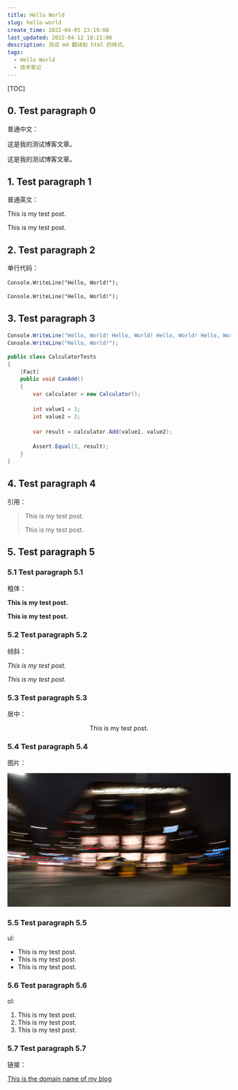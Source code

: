 ```yaml
---
title: Hello World
slug: hello-world
create_time: 2022-04-05 23:19:00
last_updated: 2022-04-12 18:21:00
description: 测试 md 翻译到 html 的样式。
tags:
  - Hello World
  - 技术笔记
---
```


[TOC]

## 0. Test paragraph 0

普通中文：

这是我的测试博客文章。

这是我的测试博客文章。

## 1. Test paragraph 1

普通英文：

This is my test post.

This is my test post.

## 2. Test paragraph 2

单行代码：

`Console.WriteLine("Hello, World!");`

`Console.WriteLine("Hello, World!");`

## 3. Test paragraph 3

```c#
Console.WriteLine("Hello, World! Hello, World! Hello, World! Hello, World! Hello, World! Hello, World! Hello, World! Hello, World! Hello, World! Hello, World! Hello, World! Hello, World!");
Console.WriteLine("Hello, World!");
```

```c#
public class CalculatorTests
{
    [Fact]
    public void CanAdd()
    {
        var calculator = new Calculator();

        int value1 = 1;
        int value2 = 2;

        var result = calculator.Add(value1, value2);

        Assert.Equal(3, result);
    }
}
```

## 4. Test paragraph 4

引用：

> This is my test post.
>
> This is my test post.

## 5. Test paragraph 5

### 5.1 Test paragraph 5.1

粗体：

**This is my test post.**

**This is my test post.**

### 5.2 Test paragraph 5.2

倾斜：

*This is my test post.*

*This is my test post.*

### 5.3 Test paragraph 5.3

居中：

<center>This is my test post.</center>

### 5.4 Test paragraph 5.4

图片：

![街道](Hello-world.assets/image-20220405225141911.png)

### 5.5 Test paragraph 5.5

ul:

- This is my test post.
- This is my test post.
- This is my test post.

### 5.6 Test paragraph 5.6

ol:

1. This is my test post.
2. This is my test post.
3. This is my test post.

### 5.7 Test paragraph 5.7

链接：

[This is the domain name of my blog](https://blog.kitlau.dev)